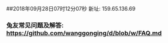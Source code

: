 ##2018年09月28日07时12分07秒 新址: 159.65.136.69
### 兔友常见问题及解答: https://github.com/wanggonging/d/blob/w/FAQ.md
